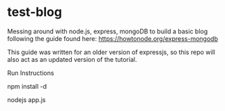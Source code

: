 # test-blog
Messing around with node.js, express, mongoDB to build a basic blog following the guide found here: https://howtonode.org/express-mongodb

This guide was written for an older version of expressjs, so this repo will also act as an updated version of the tutorial.

Run Instructions

npm install -d

nodejs app.js
